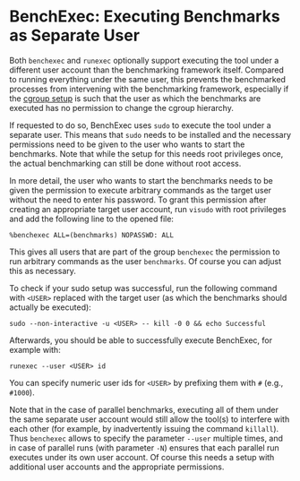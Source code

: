 # BenchExec: Executing Benchmarks as Separate User

Both `benchexec` and `runexec` optionally support executing the tool under a different user account
than the benchmarking framework itself.
Compared to running everything under the same user, this prevents the benchmarked processes
from intervening with the benchmarking framework,
especially if the [cgroup setup](INSTALL.md#setting-up-cgroups) is such that the user
as which the benchmarks are executed has no permission to change the cgroup hierarchy.

If requested to do so, BenchExec uses `sudo` to execute the tool under a separate user.
This means that `sudo` needs to be installed and the necessary permissions need to be given
to the user who wants to start the benchmarks.
Note that while the setup for this needs root privileges once,
the actual benchmarking can still be done without root access.

In more detail, the user who wants to start the benchmarks needs to be given the permission
to execute arbitrary commands as the target user without the need to enter his password.
To grant this permission after creating an appropriate target user account,
run `visudo` with root privileges and add the following line to the opened file:

    %benchexec ALL=(benchmarks) NOPASSWD: ALL

This gives all users that are part of the group `benchexec` the permission to run arbitrary commands
as the user `benchmarks`. Of course you can adjust this as necessary.

To check if your sudo setup was successful, run the following command
with `<USER>` replaced with the target user (as which the benchmarks should actually be executed):

    sudo --non-interactive -u <USER> -- kill -0 0 && echo Successful

Afterwards, you should be able to successfully execute BenchExec,
for example with:

    runexec --user <USER> id

You can specify numeric user ids for `<USER>` by prefixing them with `#` (e.g., `#1000`).

Note that in the case of parallel benchmarks,
executing all of them under the same separate user account
would still allow the tool(s) to interfere with each other
(for example, by inadvertently issuing the command `killall`).
Thus `benchexec` allows to specify the parameter `--user` multiple times,
and in case of parallel runs (with parameter `-N`) ensures that
each parallel run executes under its own user account.
Of course this needs a setup with additional user accounts and the appropriate permissions.